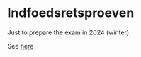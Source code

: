 # Indfoedsretsproeven

Just to prepare the exam in 2024 (winter).

See [here](https://yvedeng.github.io/indfoedsretsproeven/)
